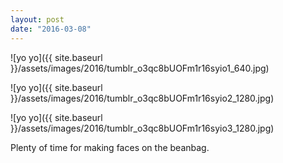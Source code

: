 ```yaml
---
layout: post
date: "2016-03-08"
---
```


![yo yo]({{ site.baseurl }}/assets/images/2016/tumblr_o3qc8bUOFm1r16syio1_640.jpg)

![yo yo]({{ site.baseurl }}/assets/images/2016/tumblr_o3qc8bUOFm1r16syio2_1280.jpg)

![yo yo]({{ site.baseurl }}/assets/images/2016/tumblr_o3qc8bUOFm1r16syio3_1280.jpg)

Plenty of time for making faces on the beanbag.
